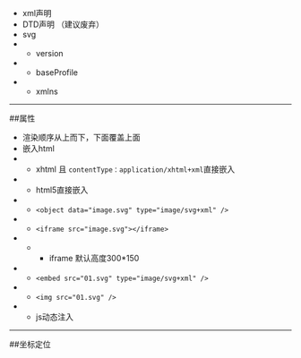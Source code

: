 - xml声明
- DTD声明 （建议废弃）
- svg
- - version 
- - baseProfile
- - xmlns

---

##属性

- 渲染顺序从上而下，下面覆盖上面
- 嵌入html
- - xhtml 且 `contentType：application/xhtml+xml`直接嵌入
- - html5直接嵌入
- - `<object data="image.svg" type="image/svg+xml" />`
- - `<iframe src="image.svg"></iframe>`
- - - iframe 默认高度300*150
- - `<embed src="01.svg" type="image/svg+xml" />`
- - `<img src="01.svg" />`
- - js动态注入

---

##坐标定位

